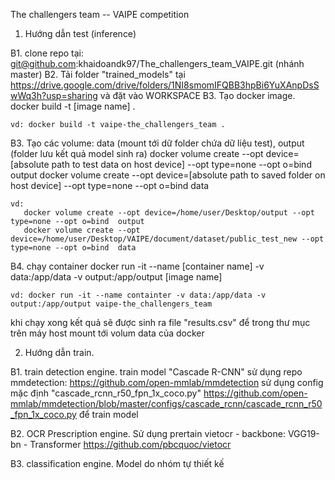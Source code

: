 The challengers team -- VAIPE competition

1. Hướng dẫn test (inference)

B1. clone repo tại: git@github.com:khaidoandk97/The_challengers_team_VAIPE.git (nhánh master)
B2. Tải folder "trained_models" tại https://drive.google.com/drive/folders/1NI8smomIFQBB3hpBi6YuXAnpDsSwWq3h?usp=sharing và đặt vào WORKSPACE
B3. Tạo docker image.
    docker build -t [image name] .

    vd: docker build -t vaipe-the_challengers_team .
    
B3. Tạo các volume: data (mount tới dữ folder chứa dữ liệu test), output (folder lưu kết quả model sinh ra) 
    docker volume create --opt device=[absolute path to test data on host device] --opt type=none --opt o=bind  output
    docker volume create --opt device=[absolute path to saved folder on host device] --opt type=none --opt o=bind  data

    vd:
       docker volume create --opt device=/home/user/Desktop/output --opt type=none --opt o=bind  output
       docker volume create --opt device=/home/user/Desktop/VAIPE/document/dataset/public_test_new --opt type=none --opt o=bind  data

B4. chạy container
    docker run -it --name [container name] -v data:/app/data -v output:/app/output [image name]

    vd: docker run -it --name containter -v data:/app/data -v output:/app/output vaipe-the_challengers_team

khi chạy xong kết quả sẽ được sinh ra file "results.csv" để  trong thư mục trên máy host mount tới volum data của docker


2. Hướng dẫn train.

B1. train detection engine.
    train model "Cascade R-CNN" sử dụng repo mmdetection: https://github.com/open-mmlab/mmdetection
    sử dụng config mặc định "cascade_rcnn_r50_fpn_1x_coco.py" https://github.com/open-mmlab/mmdetection/blob/master/configs/cascade_rcnn/cascade_rcnn_r50_fpn_1x_coco.py để train model

B2. OCR Prescription engine.
    Sử dụng prertain vietocr - backbone: VGG19-bn - Transformer https://github.com/pbcquoc/vietocr

B3. classification engine.
    Model do nhóm tự thiết kế
    

    